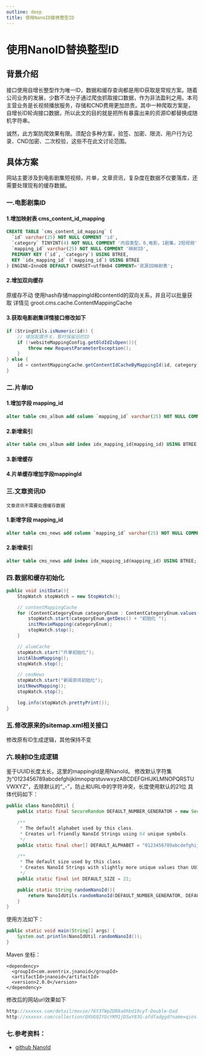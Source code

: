 ```yaml
---
outline: deep
title: 使用NanoID替换整型ID
---
```


# 使用NanoID替换整型ID

## 背景介绍
接口使用自增长整型作为唯一ID，数据和缓存查询都是用ID获取是常规方案。随着公司业务的发展，少数不法分子通过爬虫抓取接口数据，作为非法盈利之用。本司主营业务是长视频播放服务，存储和CND费用更加昂贵。其中一种爬取方案是，自增长ID轮询接口数据，所以此文的目的就是把所有暴露出来的资源ID都替换成随机字符串。

诚然，此方案防爬效果有限。须配合多种方案，验签、加密、限流、用户行为记录、CND加密、二次校验，这些不在此文讨论范围。


## 具体方案
网站主要涉及到电影剧集短视频，片单，文章资讯，复杂度在数据不仅要落库，还需要处理现有的缓存数据。

### 一.电影剧集ID

#### 1.增加映射表 cms_content_id_mapping

```sql
CREATE TABLE `cms_content_id_mapping` (
  `id` varchar(25) NOT NULL COMMENT 'id',
  `category` TINYINT(4) NOT NULL COMMENT '内容类型，0,电影，1剧集，2短视频',
  `mapping_id` varchar(25) NOT NULL COMMENT '映射ID',
  PRIMARY KEY (`id`, `category`) USING BTREE,
  KEY `idx_mapping_id` (`mapping_id`) USING BTREE
) ENGINE=InnoDB DEFAULT CHARSET=utf8mb4 COMMENT='资源ID映射表';
```

#### 2.增加双向缓存
原缓存不动
使用hash存储mappingId和contentId的双向关系，并且可以批量获取
详情见 groot.cms.cache.ContentMappingCache

#### 3.获取电影剧集详情接口修改如下
```java
if (StringUtils.isNumeric(id)) {
    // 增加配置开关，暂时保留旧的ID
    if (!websiteMappingConfig.getOldIdIsOpen()){
        throw new RequestParameterException();
    }
} else {
    id = contentMappingCache.getContentIdCacheByMappingId(id, category);
}
```

### 二.片单ID

#### 1.增加字段 mapping_id

```sql
alter table cms_album add column `mapping_id` varchar(25) NOT NULL COMMENT '映射ID' after id;
```

#### 2.新增索引

```sql
alter table cms_album add index idx_mapping_id(mapping_id) USING BTREE;
```

#### 3.新增缓存

#### 4.片单缓存增加字段mappingId


### 三.文章资讯ID
    文章资讯不需要处理缓存数据

#### 1.新增字段 mapping_id

```sql
alter table cms_news add column `mapping_id` varchar(25) NOT NULL COMMENT '映射ID' after sort;
```

#### 2.新增索引

```sql
alter table cms_news add index idx_mapping_id(mapping_id) USING BTREE;
```

### 四.数据和缓存初始化

```java
public void initData(){
    StopWatch stopWatch = new StopWatch();

    // contentMappingCache
    for (ContentCategoryEnum categoryEnum : ContentCategoryEnum.values()) {
        stopWatch.start(categoryEnum.getDesc() + "初始化 ");
        initMovieMapping(categoryEnum);
        stopWatch.stop();
    }

    // alumCache
    stopWatch.start("片单初始化");
    initAlbumMapping();
    stopWatch.stop();

    // cmsNews
    stopWatch.start("新闻资讯初始化");
    initNewsMapping();
    stopWatch.stop();

    log.info(stopWatch.prettyPrint());
}
```

### 五.修改原来的sitemap.xml相关接口

修改原有ID生成逻辑，其他保持不变

### 六.映射ID生成逻辑

鉴于UUID长度太长，这里的mappingId是用NanoId。
修改默认字符集为“0123456789abcdefghijklmnopqrstuvwxyzABCDEFGHIJKLMNOPQRSTUVWXYZ”，去除默认的“_-”，防止和URL中的字符冲突，长度使用默认的21位
具体代码如下：

```java
public class NanoIdUtil {
    public static final SecureRandom DEFAULT_NUMBER_GENERATOR = new SecureRandom();

    /**
     * The default alphabet used by this class.
     * Creates url-friendly NanoId Strings using 64 unique symbols.
     */
    public static final char[] DEFAULT_ALPHABET = "0123456789abcdefghijklmnopqrstuvwxyzABCDEFGHIJKLMNOPQRSTUVWXYZ".toCharArray();

    /**
     * The default size used by this class.
     * Creates NanoId Strings with slightly more unique values than UUID v4.
     */
    public static final int DEFAULT_SIZE = 21;

    public static String randomNanoId(){
        return NanoIdUtils.randomNanoId(DEFAULT_NUMBER_GENERATOR, DEFAULT_ALPHABET, DEFAULT_SIZE);
    }
}
```

使用方法如下：

```java
public static void main(String[] args) {
    System.out.println(NanoIdUtil.randomNanoId());
}
```

Maven 坐标：

```
<dependency>
  <groupId>com.aventrix.jnanoid</groupId>
  <artifactId>jnanoid</artifactId>
  <version>2.0.0</version>
</dependency>
```

修改后的网站url效果如下

```java
http://xxxxxx.com/detail/movie/76Y3TWpZDR8aOhbd19cyT-Double-Dad
http://xxxxxx.com/collection/QXUGQIYQcYKM1jDSwY83G-afdfadggd?name=qins
```

### 七.参考资料：

* [github NanoId](https://vansiit.cc/2023/06/12/NanoId.html)

